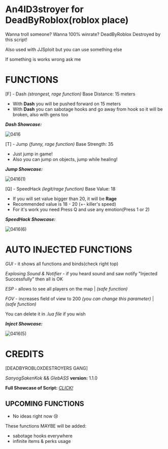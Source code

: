 # An4lD3stroyer for DeadByRoblox(roblox place)
Wanna troll someone?
Wanna 100% winrate?
DeadByRoblox Destroyed by this script!

Also used with JJSploit but you can use something else

If something is works wrong ask me


# FUNCTIONS
[F] - Dash *(strongest, rage function)*
Base Distance: 15 meters

- With **Dash** you will be pushed forward on 15 meters
- With **Dash** you can sabotage hooks and go away from hook so it will be broken, also with gens too

***Dash Showcase:***

![0416](https://github.com/user-attachments/assets/1fe39ef6-4edd-4d0d-9980-4268312eb39b)

[T] - Jump *(funny, rage function)*
Base Strength: 35

- Just jump in game!
- Also you can jump on objects, jump while healing!

***Jump Showcase:***

![0416(1)](https://github.com/user-attachments/assets/787e5a55-717f-4114-ae73-0d10f3cf5fbe)

[Q] - SpeedHack *(legit/rage function)*
Base Value: 18

- If you will set value bigger than 20, it will be **Rage**
- Recommended value is 18 - 20 (+- killer's speed)
- For it's work you need Press Q and use any emotion(Press 1 or 2)

***SpeedHack Showcase:***

![0416(6)](https://github.com/user-attachments/assets/fc7d0293-eb93-4fe6-8bae-900f87e035e0)


# AUTO INJECTED FUNCTIONS
*GUI* - it shows all functions and binds(check right top)

*Explosing Sound & Notifier* - if you heard sound and saw notify "Injected Successfully" then all is OK

*ESP* - allows to see all players on the map | *(safe function)*

*FOV* - increases field of view to 200 *(you can change this parameter)* | *(safe function)*

You can delete it in *.lua file* if you wish

***Inject Showcase:***

![0416(5)](https://github.com/user-attachments/assets/a39b413f-02e8-449f-b218-d94ec69cf9ab)


# CREDITS
[DEADBYROBLOXDESTROYERS GANG]

*SanyogSakenKok* && *GlebASS*
**version:** 1.1.0

**Full Showcase of Script:**
[*CLICK!*](https://www.youtube.com/watch?v=ZgmwMnn60zc)

## UPCOMING FUNCTIONS
- No ideas right now 😢

These functions MAYBE will be added:
- sabotage hooks everywhere
- infinite items & perks usage
